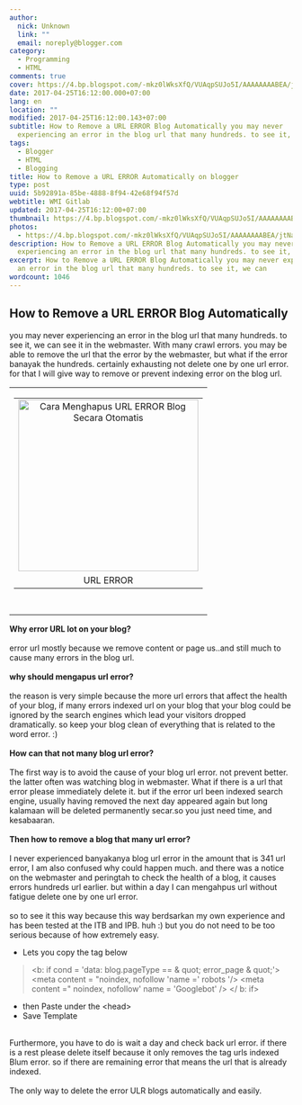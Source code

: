 ```yaml
---
author:
  nick: Unknown
  link: ""
  email: noreply@blogger.com
category:
  - Programming
  - HTML
comments: true
cover: https://4.bp.blogspot.com/-mkz0lWksXfQ/VUAqpSUJo5I/AAAAAAAABEA/jtNaXv7Oiw4/s1600/Cara%2BMenghapus%2BURL%2BERROR%2Bsecara%2Botomatis.png
date: 2017-04-25T16:12:00.000+07:00
lang: en
location: ""
modified: 2017-04-25T16:12:00.143+07:00
subtitle: How to Remove a URL ERROR Blog Automatically you may never
  experiencing an error in the blog url that many hundreds. to see it, we can
tags:
  - Blogger
  - HTML
  - Blogging
title: How to Remove a URL ERROR Automatically on blogger
type: post
uuid: 5b92891a-85be-4888-8f94-42e68f94f57d
webtitle: WMI Gitlab
updated: 2017-04-25T16:12:00+07:00
thumbnail: https://4.bp.blogspot.com/-mkz0lWksXfQ/VUAqpSUJo5I/AAAAAAAABEA/jtNaXv7Oiw4/s1600/Cara%2BMenghapus%2BURL%2BERROR%2Bsecara%2Botomatis.png
photos:
  - https://4.bp.blogspot.com/-mkz0lWksXfQ/VUAqpSUJo5I/AAAAAAAABEA/jtNaXv7Oiw4/s1600/Cara%2BMenghapus%2BURL%2BERROR%2Bsecara%2Botomatis.png
description: How to Remove a URL ERROR Blog Automatically you may never
  experiencing an error in the blog url that many hundreds. to see it, we can
excerpt: How to Remove a URL ERROR Blog Automatically you may never experiencing
  an error in the blog url that many hundreds. to see it, we can
wordcount: 1046
---
```


<div dir="ltr" style="text-align: left;" trbidi="on"><h2> How to Remove a URL ERROR Blog Automatically </h2><div>you may never experiencing an error in the blog url that many hundreds. to  see it, we can see it in the webmaster. With many crawl errors. you may be  able to remove the url that the error by the webmaster, but what if the  error banayak the hundreds. certainly exhausting not delete one by one url  error. for that I will give way to remove or prevent indexing error on the  blog url. </div><div><table align="center" cellpadding="0" cellspacing="0">  <tbody><tr>    <td><table align="center" cellpadding="0" cellspacing="0" class="tr-caption-container" style="margin-left: auto; margin-right: auto; text-align: center;"><tbody><tr><td style="text-align: center;"><img alt="Cara Menghapus URL ERROR Blog Secara Otomatis" border="0" height="305" src="https://4.bp.blogspot.com/-mkz0lWksXfQ/VUAqpSUJo5I/AAAAAAAABEA/jtNaXv7Oiw4/s1600/Cara%2BMenghapus%2BURL%2BERROR%2Bsecara%2Botomatis.png" style="margin-left: auto; margin-right: auto;" title="How to Remove a URL ERROR Blog Automatically" width="320"></td></tr><tr><td class="tr-caption" style="text-align: center;">URL ERROR</td></tr></tbody></table><a href="//webmanajemen.com/page/safelink.html?url=aHR0cDovLzQuYnAuYmxvZ3Nwb3QuY29tLy1ta3owbFdrc1hmUS9WVUFxcFNVSm81SS9BQUFBQUFBQUJFQS9qdE5hWHY3T2l3NC9zMTYwMC9DYXJhJTJCTWVuZ2hhcHVzJTJCVVJMJTJCRVJST1IlMkJzZWNhcmElMkJvdG9tYXRpcy5wbmc=" rel="nofollow noopener" target="_blank">            </a>    </td>   </tr><tr>    <td><br></td>   </tr></tbody> </table><strong>Why error URL lot on your blog?</strong> <br><strong>  <br> </strong> error url mostly because we remove content or page us..and still much to  cause many errors in the blog url.  <br><br><strong>why should mengapus url error?</strong> <br><strong>  <br> </strong> the reason is very simple because the more url errors that affect the  health of your blog, if many errors indexed url on your blog that your blog  could be ignored by the search engines which lead your visitors dropped  dramatically. so keep your blog clean of everything that is related to the  word error. :)  <br><br><strong>How can that not many blog url error?</strong> <br><strong>  <br> </strong> The first way is to avoid the cause of your blog url error. not prevent  better. the latter often was watching blog in webmaster. What if there is a  url that error please immediately delete it. but if the error url been  indexed search engine, usually having removed the next day appeared again  but long kalamaan will be deleted permanently secar.so you just need time,  and kesabaaran.  <br><br><strong>Then how to remove a blog that many url error?</strong> <br><strong>  <br> </strong> I never experienced banyakanya blog url error in the amount that is 341 url  error, I am also confused why could happen much. and there was a notice on  the webmaster and peringtah to check the health of a blog, it causes errors  hundreds url earlier. but within a day I can mengahpus url without fatigue  delete one by one url error.  <br><br>so to see it this way because this way berdsarkan my own experience and has  been tested at the ITB and IPB. huh :) but you do not need to be too  serious because of how extremely easy. </div><ul><li>  Lets you copy the tag below  </li></ul><blockquote>&lt;b: if cond = 'data: blog.pageType == &amp; quot; error_page &amp;  quot;'&gt; &lt;meta content = "noindex, nofollow 'name =' robots '/&gt;  &lt;meta content =" noindex, nofollow' name = 'Googlebot' /&gt; &lt;/ b:  if&gt; </blockquote><ul><li>  then Paste under the &lt;head&gt;  </li><li>  Save Template  </li></ul><div><br></div><div><div>Furthermore, you have to do is wait a day and check back url error. if   there is a rest please delete itself because it only removes the tag   urls indexed Blum error. so if there are remaining error that means the   url that is already indexed.  </div><div><br></div><div>The only way to delete the error ULR blogs automatically and easily.  </div></div></div>